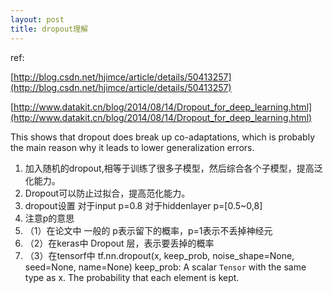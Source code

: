```yaml
---
layout: post
title: dropout理解
---
```

ref:

[http://blog.csdn.net/hjimce/article/details/50413257](http://blog.csdn.net/hjimce/article/details/50413257)

[http://www.datakit.cn/blog/2014/08/14/Dropout_for_deep_learning.html](http://www.datakit.cn/blog/2014/08/14/Dropout_for_deep_learning.html)


This shows that dropout does break up co-adaptations, which is probably the main reason why it leads to lower generalization errors.

1. 加入随机的dropout,相等于训练了很多子模型，然后综合各个子模型，提高泛化能力。
2. Dropout可以防止过拟合，提高范化能力。
3. dropout设置 对于input p=0.8 对于hiddenlayer p=[0.5~0,8]
4. 注意p的意思
5. （1）在论文中 一般的 p表示留下的概率，p=1表示不丢掉神经元
6. （2）在keras中 Dropout 层，表示要丢掉的概率
7. （3）在tensorf中 
	tf.nn.dropout(x, keep_prob, noise_shape=None, seed=None, name=None)
    keep_prob: A scalar `Tensor` with the same type as x. The probability that each element is kept.
